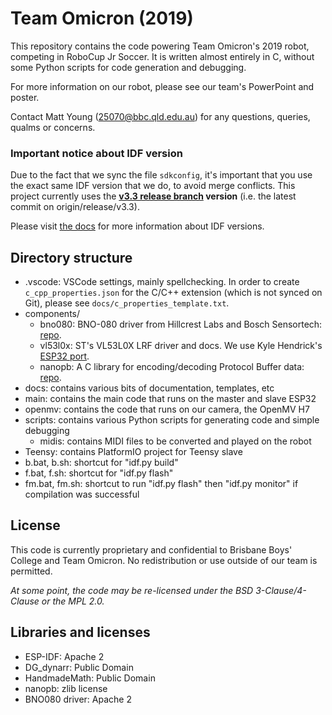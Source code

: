 Team Omicron (2019)
====================

This repository contains the code powering Team Omicron's 2019 robot, competing in RoboCup Jr Soccer. It is written almost entirely in C, without some Python scripts for code generation and debugging.

For more information on our robot, please see our team's PowerPoint and poster.

Contact Matt Young (25070@bbc.qld.edu.au) for any questions, queries, qualms or concerns.

### Important notice about IDF version
Due to the fact that we sync the file `sdkconfig`, it's important that you use the exact same IDF version that we do, to avoid merge conflicts.
This project currently uses the **[v3.3 release branch](https://github.com/espressif/esp-idf/tree/release/v3.3) version** (i.e. the latest commit on origin/release/v3.3).

Please visit [the docs](https://docs.espressif.com/projects/esp-idf/en/latest/versions.html) for more information about IDF versions.

## Directory structure
- .vscode: VSCode settings, mainly spellchecking. In order to create `c_cpp_properties.json` for the C/C++ extension (which is not synced on Git), please see `docs/c_properties_template.txt`.
- components/
    - bno080: BNO-080 driver from Hillcrest Labs and Bosch Sensortech: [repo](https://github.com/hcrest/bno080-driver).
    - vl53l0x: ST's VL53L0X LRF driver and docs. We use Kyle Hendrick's [ESP32 port](https://github.com/kylehendricks/esp32-vl53l0x).
    - nanopb: A C library for encoding/decoding Protocol Buffer data: [repo](https://github.com/nanopb/nanopb).
- docs: contains various bits of documentation, templates, etc
- main: contains the main code that runs on the master and slave ESP32
- openmv: contains the code that runs on our camera, the OpenMV H7
- scripts: contains various Python scripts for generating code and simple debugging
    - midis: contains MIDI files to be converted and played on the robot
- Teensy: contains PlatformIO project for Teensy slave
- b.bat, b.sh: shortcut for "idf.py build"
- f.bat, f.sh: shortcut for "idf.py flash"
- fm.bat, fm.sh: shortcut to run "idf.py flash" then "idf.py monitor" if compilation was successful

## License
This code is currently proprietary and confidential to Brisbane Boys' College and Team Omicron. No redistribution or use outside of our team is permitted. 

_At some point, the code may be re-licensed under the BSD 3-Clause/4-Clause or the MPL 2.0._

## Libraries and licenses
- ESP-IDF: Apache 2
- DG_dynarr: Public Domain
- HandmadeMath: Public Domain
- nanopb: zlib license
- BNO080 driver: Apache 2